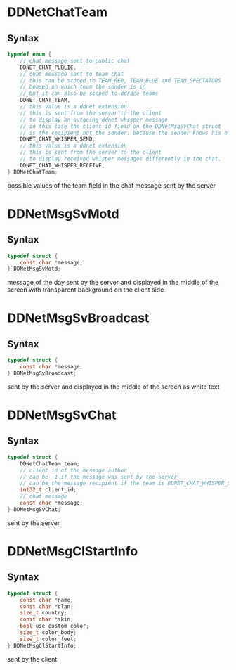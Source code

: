 # DDNetChatTeam

## Syntax

```C
typedef enum {
	// chat message sent to public chat
	DDNET_CHAT_PUBLIC,
	// chat message sent to team chat
	// this can be scoped to TEAM_RED, TEAM_BLUE and TEAM_SPECTATORS
	// beased on which team the sender is in
	// but it can also be scoped to ddrace teams
	DDNET_CHAT_TEAM,
	// this value is a ddnet extension
	// this is sent from the server to the client
	// to display an outgoing ddnet whisper message
	// in this case the client_id field on the DDNetMsgSvChat struct
	// is the recipient not the sender. Because the sender knows his own name.
	DDNET_CHAT_WHISPER_SEND,
	// this value is a ddnet extension
	// this is sent from the server to the client
	// to display received whisper messages differently in the chat.
	DDNET_CHAT_WHISPER_RECEIVE,
} DDNetChatTeam;
```

possible values of the team field in the chat
message sent by the server

# DDNetMsgSvMotd

## Syntax

```C
typedef struct {
	const char *message;
} DDNetMsgSvMotd;
```

message of the day
sent by the server
and displayed in the middle of the screen
with transparent background on the client side

# DDNetMsgSvBroadcast

## Syntax

```C
typedef struct {
	const char *message;
} DDNetMsgSvBroadcast;
```

sent by the server
and displayed in the middle of the screen as white text

# DDNetMsgSvChat

## Syntax

```C
typedef struct {
	DDNetChatTeam team;
	// client id of the message author
	// can be -1 if the message was sent by the server
	// can be the message recipient if the team is DDNET_CHAT_WHISPER_SEND
	int32_t client_id;
	// chat message
	const char *message;
} DDNetMsgSvChat;
```

sent by the server

# DDNetMsgClStartInfo

## Syntax

```C
typedef struct {
	const char *name;
	const char *clan;
	size_t country;
	const char *skin;
	bool use_custom_color;
	size_t color_body;
	size_t color_feet;
} DDNetMsgClStartInfo;
```

sent by the client

